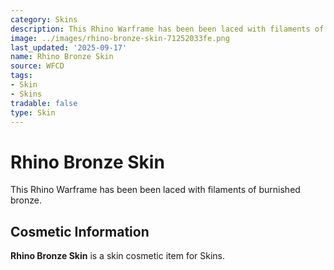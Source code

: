 ```yaml
---
category: Skins
description: This Rhino Warframe has been been laced with filaments of burnished bronze.
image: ../images/rhino-bronze-skin-71252033fe.png
last_updated: '2025-09-17'
name: Rhino Bronze Skin
source: WFCD
tags:
- Skin
- Skins
tradable: false
type: Skin
---
```


# Rhino Bronze Skin

This Rhino Warframe has been been laced with filaments of burnished bronze.

## Cosmetic Information

**Rhino Bronze Skin** is a skin cosmetic item for Skins.

